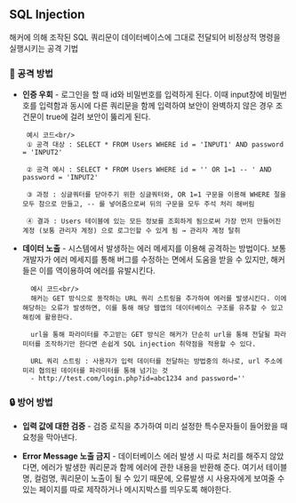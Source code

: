 ## SQL Injection
해커에 의해 조작된 SQL 쿼리문이 데이터베이스에 그대로 전달되어 비정상적 명령을 실행시키는 공격 기법

### 🎯 공격 방법
 - **인증 우회** - 로그인을 할 때 id와 비밀번호를 입력하게 된다. 이때 input창에 비밀번호를 입력함과 동시에 다른 쿼리문을 함께 입력하여 보안이 완벽하지 않은 경우 조건문이 true에 걸려 보안이 뚫리게 된다.

        예시 코드<br/>
        ① 공격 대상 : SELECT * FROM Users WHERE id = 'INPUT1' AND password = 'INPUT2'

        ② 공격 예시 : SELECT * FROM Users WHERE id = '' OR 1=1 -- ' AND password = 'INPUT2'

        ③ 과정 : 싱글쿼터를 닫아주기 위한 싱글쿼터와, OR 1=1 구문을 이용해 WHERE 절을 모두 참으로 만들고, -- 를 넣어줌으로써 뒤의 구문을 모두 주석 처리 해버림

        ④ 결과 : Users 테이블에 있는 모든 정보를 조회하게 됨으로써 가장 먼저 만들어진 계정 (보통 관리자 계정) 으로 로그인할 수 있게 됨 → 관리자 계정 탈취

- **데이터 노출** - 시스템에서 발생하는 에러 메세지를 이용해 공격하는 방법이다. 보통 개발자가 에러 메세지를 통해 버그를 수정하는 면에서 도움을 받을 수 있지만, 해커들은 이를 역이용하여 에러를 유발시킨다.

    
        예시 코드<br/>
        해커는 GET 방식으로 동작하는 URL 쿼리 스트링을 추가하여 에러를 발생시킨다. 이에 해당하는 오류가 발생하면, 이를 통해 해당 웹앱의 데이터베이스 구조를 유추할 수 있고 해킹에 활용한다.

        url을 통해 파라미터를 주고받는 GET 방식은 해커가 단순히 url을 통해 전달될 파라미터를 조작하기만 한다면 손쉽게 SQL injection 취약점을 적용할 수 있다.

        URL 쿼리 스트링 : 사용자가 입력 데이터를 전달하는 방법중의 하나로, url 주소에 미리 협의된 데이터를 파라미터를 통해 넘기는 것
        - http://test.com/login.php?id=abc1234 and password=''

### 🔒 방어 방법

- **입력 값에 대한 검증** - 검증 로직을 추가하여 미리 설정한 특수문자들이 들어왔을 때 요청을 막아낸다.

- **Error Message 노출 금지** - 데이터베이스 에러 발생 시 따로 처리를 해주지 않았다면, 에러가 발생한 쿼리문과 함께 에러에 관한 내용을 반환해 준다. 여기서 테이블명, 컬럼명, 쿼리문이 노출이 될 수 있기 때문에, 오류발생 시 사용자에게 보여줄 수 있는 페이지를 따로 제작하거나 메시지박스를 띄우도록 해야한다.
